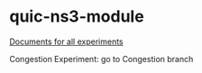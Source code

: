 # quic-ns3-module

[Documents for all experiments](https://docs.google.com/document/d/17YXdxctlwgsux1wTBXEucwXW3jV-Tg3Yws5D9RpJLU8/edit?usp=sharing)

Congestion Experiment: go to Congestion branch
